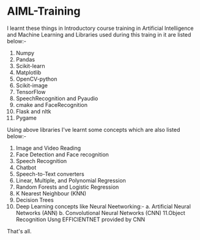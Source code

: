 # AIML-Training
I learnt these things in Introductory course training in Artificial Intelligence and Machine Learning and Libraries used during this traing in it are listed below:-
1. Numpy
2. Pandas
3. Scikit-learn
4. Matplotlib
5. OpenCV-python
6. Scikit-image
7. TensorFlow
8. SpeechRecognition and Pyaudio
9. cmake and FaceRecognition
10. Flask and nltk
11. Pygame

Using above libraries I've learnt some concepts which are also listed below:-
1. Image and Video Reading 
2. Face Detection and Face recognition
3. Speech Recognition
4. Chatbot
5. Speech-to-Text converters
6. Linear, Multiple, and Polynomial Regression
7. Random Forests and Logistic Regression
8. K Nearest Neighbour (KNN)
9. Decision Trees
10. Deep Learning concepts like Neural Neetworking:-
    a. Artificial Neural Networks (ANN)
    b. Convolutional Neural Networks (CNN)
11.Object Recognition Usng EFFICIENTNET provided by CNN


That's all.
